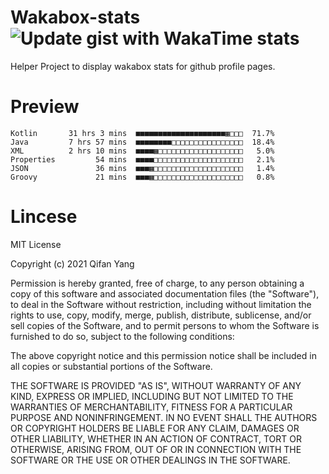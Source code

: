  # Wakabox-stats ![Update gist with WakaTime stats](https://github.com/underwindfall/wakabox-stats/workflows/Update%20gist%20with%20WakaTime%20stats/badge.svg)

  Helper Project to display wakabox stats for github profile pages. 
 # Preview 
  
  ```  
 Kotlin       31 hrs 3 mins  ■■■■■■■■■■■■■■■■■■■■▦□□□  71.7%
Java         7 hrs 57 mins  ■■■■■■■■□□□□□□□□□□□□□□□□  18.4%
XML          2 hrs 10 mins  ■■■■▦□□□□□□□□□□□□□□□□□□□   5.0%
Properties         54 mins  ■■■■□□□□□□□□□□□□□□□□□□□□   2.1%
JSON               36 mins  ■■■▦□□□□□□□□□□□□□□□□□□□□   1.4%
Groovy             21 mins  ■■■▦□□□□□□□□□□□□□□□□□□□□   0.8% 
 ``` 
  
 
 # Lincese 

  MIT License

  Copyright (c) 2021 Qifan Yang
  
  Permission is hereby granted, free of charge, to any person obtaining a copy
  of this software and associated documentation files (the "Software"), to deal
  in the Software without restriction, including without limitation the rights
  to use, copy, modify, merge, publish, distribute, sublicense, and/or sell
  copies of the Software, and to permit persons to whom the Software is
  furnished to do so, subject to the following conditions:
  
  The above copyright notice and this permission notice shall be included in all
  copies or substantial portions of the Software.
  
  THE SOFTWARE IS PROVIDED "AS IS", WITHOUT WARRANTY OF ANY KIND, EXPRESS OR
  IMPLIED, INCLUDING BUT NOT LIMITED TO THE WARRANTIES OF MERCHANTABILITY,
  FITNESS FOR A PARTICULAR PURPOSE AND NONINFRINGEMENT. IN NO EVENT SHALL THE
  AUTHORS OR COPYRIGHT HOLDERS BE LIABLE FOR ANY CLAIM, DAMAGES OR OTHER
  LIABILITY, WHETHER IN AN ACTION OF CONTRACT, TORT OR OTHERWISE, ARISING FROM,
  OUT OF OR IN CONNECTION WITH THE SOFTWARE OR THE USE OR OTHER DEALINGS IN THE
  SOFTWARE.
